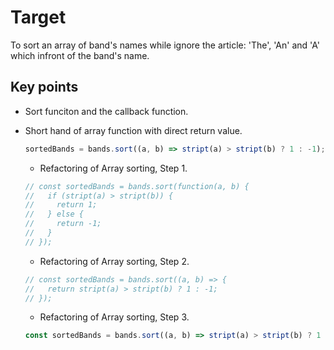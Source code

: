 # Target
To sort an array of band's names while ignore the article: 'The', 'An' and 'A' which infront of the band's name.
## Key points
- Sort funciton and the callback function.
- Short hand of array function with direct return value.
  ```js
  sortedBands = bands.sort((a, b) => stript(a) > stript(b) ? 1 : -1);
  ```

  - Refactoring of Array sorting, Step 1.
  ```js
  // const sortedBands = bands.sort(function(a, b) {
  //   if (stript(a) > stript(b)) {
  //     return 1;
  //   } else {
  //     return -1;
  //   }
  // });
  ```

  - Refactoring of Array sorting, Step 2.
  ```js
  // const sortedBands = bands.sort((a, b) => {
  //   return stript(a) > stript(b) ? 1 : -1;
  // });
  ```

  - Refactoring of Array sorting, Step 3.
  ```js
  const sortedBands = bands.sort((a, b) => stript(a) > stript(b) ? 1 : -1);
  ```

